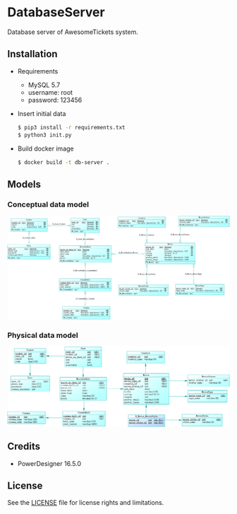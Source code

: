 # DatabaseServer

Database server of AwesomeTickets system.

## Installation

- Requirements

    - MySQL 5.7
    - username: root
    - password: 123456

- Insert initial data

    ```bash
    $ pip3 install -r requirements.txt
    $ python3 init.py
    ```

- Build docker image

    ```bash
    $ docker build -t db-server .
    ```

## Models

### Conceptual data model

![](https://raw.githubusercontent.com/AwesomeTickets/Database/master/img/model/conceptual_data_model.png)

### Physical data model

![](https://raw.githubusercontent.com/AwesomeTickets/Database/master/img/model/physical_data_model.png)

## Credits

- PowerDesigner 16.5.0

## License

See the [LICENSE](./LICENSE) file for license rights and limitations.
